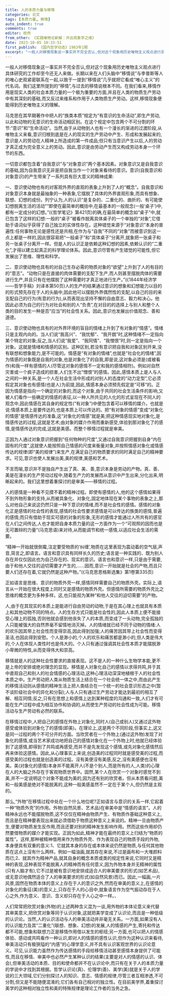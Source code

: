 ```yaml
---
title: 人的本质力量与移情
categories: 论文
tags: [本质力量, 移情]
auto_indent: true
comments: true
editor: 皎然
from_other: 《实践唯物论新解：开出现象学之维》
date: 2023-10-05 10:33:51
first_publish: 《国内哲学动态》1983年1期
excerpt: "一般人对移情现象这一事实并不完全否认,但对这个现象用历史唯物主义观点进行具体研究的工作却至今还无人来做。长期以来在人们头脑中“移情说”与李普斯等人的唯心史观紧密联系在一起,以致于一提到“移情说”几乎就把它看成“唯心主义”的代名词。我们这里所提到的“移情”,与过去的移情说根本不同。在我们看来,移情作用是现实人类的社会本质力量的一个极为重要的方面,并且在人类的物质生产劳动中有其深刻的基础,而又反过来维系和作用于人类物质生产劳动。这样,移情现象便能得到历史唯物主义的理解。"
---
```

一般人对移情现象这一事实并不完全否认,但对这个现象用历史唯物主义观点进行具体研究的工作却至今还无人来做。长期以来在人们头脑中“移情说”与李普斯等人的唯心史观紧密联系在一起,以致于一提到“移情说”几乎就把它看成“唯心主义”的代名词。我们这里所提到的“移情”,与过去的移情说根本不同。在我们看来,移情作用是现实人类的社会本质力量的一个极为重要的方面,并且在人类的物质生产劳动中有其深刻的基础,而又反过来维系和作用于人类物质生产劳动。这样,移情现象便能得到历史唯物主义的理解。

马克思在其早期著作中把人的“族类本质”规定为“有意识的生命活动”,即生产劳动,以此和动物的无意识的生命活动相区别。在这个规定中包含两个不可分割的环节:“意识”和“生命活动”。当然,由于从动物到人也有一个漫长的渐进的过渡阶段,从唯物主义来看,意识归根到底是在人的现实的生产劳动中产生、形成和发展起来的,意识是人的劳动在人精神上所造成的第一件成品;但只有当意识产生以后,人的劳动才真正成为完全意义上的劳动。因此,意识是由劳动产生而又构成劳动本身一个环节的东西。

一切意识都包含着“自我意识”与“对象意识”两个基本因素。对象意识又是自我意识的基础,因为自我意识无非是把自我当作一个对象来看待的意识。意识(自我意识和对象意识)的产生带来了一系列具有巨大意义的精神成果:

一、意识使动物也有的对客观外界的直观的表象上升到了人的“概念”。自我意识和对象意识本身就是最抽象的一种表象,它摆脱了具体的外界直观形象,而具有想象、联想、幻想的成份。列宁认为,人的认识“是复杂的、二重化的、曲折的、有可能使幻想脱离生活的活动”“即使在最简单的概括中,在最基本的一般观念(一般‘桌子’)中,都有一定成分的幻想。”(《哲学笔记》第421页)的确,在最简单的概念如“桌子”中,就已包含了这样的幻想:一般的“桌子”被看作脱离具体桌子的一个单独的“对象”,它借助于语词似乎获得了自己独立的实体性存在。这种错觉来源于“对象意识”本身的普遍性:任何事物无论是感性还是共相,在作为与“自我”不同的“对象”而被意识到这一点上都是一样的,因此很容易把“一般桌子”和“具体桌子”分离开,就象把一张桌子和另一张桌子分离开一样。但是人的认识正是依赖这种幻想的因素,依赖认识的“二重化”,才得以建立起真正的科学理论体系。因此,意识尽管有产生错觉的可能性,但它发展出了思维、理性和科学。

二、意识使动物也具有的对自己生存必需的物质对象的“欲望”上升到了人的有目的的“意志”。“动物只是在直接的肉体需要的支配下生产,而人则甚至摆脱肉体的需要进行生产,并且只有在他摆脱了这种需要时才真正地进行生产。”(《1844年经济学——哲学手稿》刘译本第50页)人的生产的结果通过意识的想象和幻想能力以目的的形式预先存在于人的头脑中,因此他可以摆脱外界偶然性的支配,以自己的目的来支配自己的行为(有意的行为),从而表现出坚持不懈的自由意志、毅力和决心。他因此必须为自己的行为对社会和别的人“负责”,在对目的的选择上与别人和整个人类的目的发生一种是否“应当”的社会性关系。因此,意识也发展出价值观念、善和道德。

三、意识使动物也具有的对外界环境的盲目的情绪上升到了有对象的“情感”。情绪只是主观内向的。当人们说“我高兴”、“我忧郁”、“我开朗”时,这种情绪不一定指向某个特定的对象;反之,当人们说“我爱”、“我同情”、“我憎恨”时,则一定是指向一个对象。这就是情绪和情感的区别。这种区别,若没有意识把自我和对象区别开来,没有联想和想象能力,是不可能的。情感是“有对象的情绪”,也就是“社会化的情绪”,因为情感的对象既是自我的对象,也是对象化了的自我,即是说,这对象必须是(或被看作)和我一样有感情的人(尽管这对象的感情不一定和我的感情相符)。例如对自然灾害或一个疯子造成的损害,人们生不出“憎恨”的感情。因此,感情本质上是人与人之间的一种关系,是一个人在社会生活中形成的对别人的态度的“动力定型”,它必须假定其对象也有感情(也是人)为前提,因此,情感本身必须预先假定是“可移”的。正因为情感是指向一个确定的对象的,而这个对象,由于共同的社会生活条件的影响,又被人们看作一些确定的情感的表征,以一种人所共见的人化的形式呈现在不同人的观念中,因此情感在其自身的规定性(“有对象”)中便包含着可以移情的媒介。也就是说:情感本质上是要传达的,也是本质上可以传达的。把“有对象的情感”变成“对象化的情感”是情感传达的准备,这“对象化的情感”就是美;把这种情感现实地对象化,是情感传达的过程,这就是艺术;由对象的媒介作用而重新感受,体验到那对象化了的感情,是情感传达的完成,这就是美感。而整个移情过程就是审美。

正因为人通过对象意识把握到“任何物种的尺度”,又通过自我意识把握到自身“内在固有的尺度”,这就使人能按照自己情感的尺度来衡量对象,并按照情感对象化或情感传达的规律(即“美的规律”)来生产,在满足自己的物质要求的同时满足自己的精神要求。可见,意识也使人发展出美,美的规律,美感和艺术。

不言而喻,意识并不是独自产生出了真、美、善,意识本身是劳动的产物。真、善、美是在漫长的生产劳动过程中,随着生产力的发展而从意识中产生出来,分化出来,明晰起来的。我们这里想着重探讨的是审美——移情的过程。

人的感情是一种看不见摸不着的精神过程。即使有感情的人,他的这个感情如果得不到外物形象的支持,从而被具象化、对象化,固定地体现在某个事物的表象之上,那么对他自己来说这仍然只是一种下意识的情绪,而不是社会性的感情。感情的对象化正是感情的社会性的表现,感情的社会性要求感情是可以传达的族类的感情,普遍的感情;而只有借助于现实可感的对象的形象,无形的感情才能通过人所共有的感官在人们之间传达,人也才能把自身本质力量的这一方面作为一个“可观照的因而也是无可置辩的力量”(马克思语)来对待,从而能调节和统一感情,以适应社会生活的需要。

“精神一开始就很倒霉,注定要受物质的‘纠缠’,物质在这里表现为震动着的空气层,声音,简言之,即语言。语言和意识具有同样长久的历史;语言是一种实践的、既为别人存在并仅仅因此也为自己存在的、现实的意识。语言也和意识一样,只是由于需要,由于和他人交往的迫切需要才产生的,……因而,意识一开始就是社会的产物,而且只要人们还存在着,它就仍然是这种产物。”(《马克思恩格斯选集》第1卷第335页)

正如语言是思维、意识的物质外壳一样,感情同样需要自己的物质外壳。实际上,语言从一开始在很大程度上同时又是感情的物质外壳。但感情所需要的物质外壳比之思维的概念更为多种多样。这,也只能视为某种“和他人交往的迫切需要”的产物。

人,由于在其现实的本质上是能进行自由劳动的动物,于是在其心理上也就具有本质上和其他动物不同的特点。人的生存方式只能是社会性的,因此人本质上便不能接受心理上的孤独,否则他就会感到他丧失了人的本质,而变成了一头动物,完全孤独的人只能被强大的自然界毫不留情地消灭掉。人的情绪就已经不同于动物的情绪:人的欢乐因其带上社会性而变得崇高,因此得到加强;人的痛苦因其带上社会性而变得圣洁,也因此得到安慰。个人是渺小的,个人的欢乐和痛苦都是渺小的,但人类是伟大的,个人在体现人类性时也是伟大的。个人只有通过强调其社会性本质才能摆脱渺小卑微的特性,从而变得伟大和崇高。

移情就是人的这种社会性要求的直接表现。这不是人的一种什么生物学本能,更不是上帝的安排或绝对理念的显现。移情是人对象化自己的感情以求得共鸣,并于其中直观自己和别人的社会情感的心理活动,这种心理活动深深地植根于人的社会性本质之中。生产劳动把人类从物质生活上结合在一个社会统一体之中,而由此产生的移情活动则从感情的精神生活上把人类结合在一个统一的社会意识形态之中(暂不谈阶级社会中的异化和分裂);人与人只有通过生产劳动才能达到最初的相互了解、相互同情;反之,只有在思想上和感情上达到某种程度的沟通和一致,人们才有可能在生产过程中成为相互协作和协调的,从而使生产劳动的社会性成为可能。移情活动与生产劳动有必然的联系。

在移情过程中,人把自己的感情在外物上对象化,同时人(自己或别人)又通过这外物感受或体验到对象化了的感情(即美)。在理论上,这是两个不同阶段,但事实上,这又是同一过程的两个不可分开的方面。当欣赏者在一个外物上(通过这外物)发现了对象化的感情,或当艺术家成功地把自己的感情对象化在一个外物上时,他就已经体验到了这感情,即得到了共鸣或再感受,而并不是先发现这个感情,或先对象化感情然后再来体验这感情。因此,从心理事实上来说,创造美的过程同时就是感受美的过程,而感受美的过程也就是创造美的过程。沒有美便沒有美感,反之,沒有美感便也沒有美。美(对象化的感情)本身并不能离开人(不是个别人,而是所有的人,人类)的心理在人的大脑之外存在于客观物质世界中。固然,某个人在欣赏一个对象时感觉不到美,并不一定说明这个对象不能成为美的,因为还有别的欣赏者。但从本质看问题,美和一般美感是绝对不能脱离的,这种一般美感虽然不一定在于某个人,但仍然是主观的。

那么,“外物”在移情过程中处在一个什么地位呢?正如语言与意识的关系一样,它起着一种“物质外壳”的作用。外物(自然风景、艺术品)在审美中是“情感的语言”。人的精神永远也不能摆脱物质,这不仅仅在精神由物质产生、有物质作基础这种意义上,而且是在精神要表现出来就必须借助于物质这种意义上来说的。精神一旦由物质产生,便要对物质发生反作用,而且还要对别的精神发生影响作用。然而这些作用却仍然要借物质的媒介才能实现。正因为如此,精神才能在最终的意义上归结为“物质的属性”。这样,那种被精神借用来作为物质外壳、作为表现自己的物质手段的外物,本身便具有双重的意义:1、它就其本身的存在或本体来说仍然是物质,与任何其他物质在这点上沒有什么两样。例如一幅油画,就其存在来说,不过是画布和一大堆颜料而已;2、就其作为精神产品,就其自身的概念本质或类的规定性来说,它同时又是精神的表现,这种表现不能脱离人的精神而有任何意义,因为外物本身并无精神的属性(只有人脑才有),它不过是被有意识地安排成适合人的审美要求的形式(如艺术品),或无意识地偶然适合了人的审美要求的形式(如自然风景)而已。因此,一幅画,一片风景,固然在物质本体的意义上存在于人的意识之外,然而在审美的意义上,在感情的对象化的象征(美)的意义上,只存在于人的心目中,就象语言作为空气振动存在于人心之外,作为意义、意识、含义却只存在于人心之中一样。、

人们常常把欣赏对象(外物)的上述两种含义混为一谈,用外物的本体论意义来代替其审美意义,把欣赏对象等同于认识对象,这就把美学变成了认识论,而且是一种低级的认识论。当然,人的认识活动与人的审美活动并非毫无关系。一方面,如果沒有人的认识能力及其“二重化”(联想、想象、幻想)的发展,人的情感的产生,寄托和传达都不可能,想象和联想力正是移情作用借以发生的枢纽;另一方面,也可以把人的情感体验、感动或共鸣看作一种认识,即对人的情感的感性认识,但作为这种认识来看待,审美活动只有极狭隘的“内感”的心理学意义,并不具有认识客观世界的认识论意义。可见,认识能力虽然作为传达感情的手段给移情活动甚至感情本身提供了可能性,而且在移情、审美中也必然产生某种认识的结果(主要是对人的情感的认识、体会),但审美活动的本质、目的和使命都并不在认识论中,而只有在关于人的本质力量的学说中才找到其根据。哲学认识论(真)、伦理学(善)、美学(美)就是关于人的学说的三大领域,它们分别探讨人的知识、意志、情感的规律,尽管三者互相渗透,不可分割,但又是不能随便混淆的,它们各有自己相对的独立性。在目前美学界,着重探讨美学的这种相对独立性和美的特殊规律是理论工作者的当务之急。
